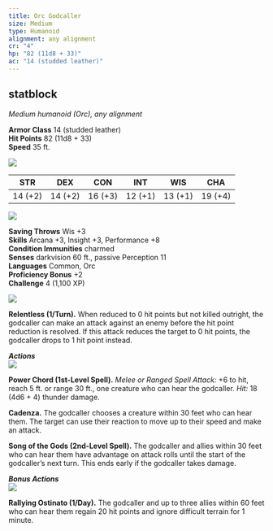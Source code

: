 ```yaml
---
title: Orc Godcaller
size: Medium
type: Humanoid
alignment: any alignment
cr: "4"
hp: "82 (11d8 + 33)"
ac: "14 (studded leather)"
---
```


## statblock
_Medium humanoid (Orc), any alignment_

**Armor Class** 14 (studded leather)  
**Hit Points** 82 (11d8 + 33)  
**Speed** 35 ft.

![](https://www.dndbeyond.com/file-attachments/0/579/stat-block-header-bar.svg)

|STR|DEX|CON|INT|WIS|CHA|
|---|---|---|---|---|---|
|14 (+2)|14 (+2)|16 (+3)|12 (+1)|13 (+1)|19 (+4)|

![](https://www.dndbeyond.com/file-attachments/0/579/stat-block-header-bar.svg)

**Saving Throws** Wis +3  
**Skills** Arcana +3, Insight +3, Performance +8  
**Condition Immunities** charmed  
**Senses** darkvision 60 ft., passive Perception 11  
**Languages** Common, Orc  
**Proficiency Bonus** +2  
**Challenge** 4 (1,100 XP)

![](https://www.dndbeyond.com/file-attachments/0/579/stat-block-header-bar.svg)

**Relentless (1/Turn).** When reduced to 0 hit points but not killed outright, the godcaller can make an attack against an enemy before the hit point reduction is resolved. If this attack reduces the target to 0 hit points, the godcaller drops to 1 hit point instead.

_**Actions**_  
![](https://www.dndbeyond.com/file-attachments/0/579/stat-block-header-bar.svg)

**Power Chord (1st-Level Spell).** _Melee or Ranged Spell Attack:_ +6 to hit, reach 5 ft. or range 30 ft., one creature who can hear the godcaller. _Hit:_ 18 (4d6 + 4) thunder damage.  

**Cadenza.** The godcaller chooses a creature within 30 feet who can hear them. The target can use their reaction to move up to their speed and make an attack.  

**Song of the Gods (2nd-Level Spell).** The godcaller and allies within 30 feet who can hear them have advantage on attack rolls until the start of the godcaller’s next turn. This ends early if the godcaller takes damage.

_**Bonus Actions**_  
![](https://www.dndbeyond.com/file-attachments/0/579/stat-block-header-bar.svg)

**Rallying Ostinato (1/Day).** The godcaller and up to three allies within 60 feet who can hear them regain 20 hit points and ignore difficult terrain for 1 minute.
